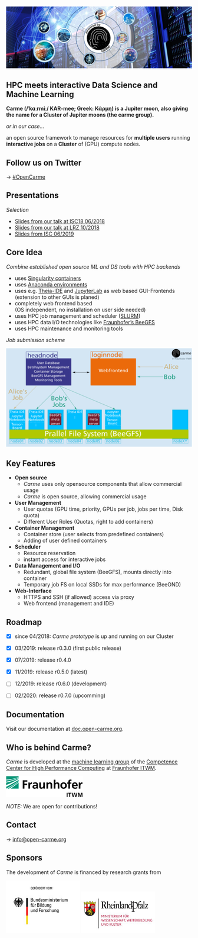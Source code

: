 ![carme_stage](Images/Carme-Stage--dark--symmetric.jpg)


## **HPC meets interactive Data Science and Machine Learning**
**Carme (/ˈkɑːrmiː/ KAR-mee; Greek: Κάρμη) is a Jupiter moon, also giving the name for a Cluster of Jupiter moons (the carme group).**

_or in our case..._

an open source framework to manage resources for **multiple users** running **interactive jobs** on a **Cluster** of (GPU) compute nodes.


## **Follow us on Twitter**
&rarr; [#OpenCarme](https://twitter.com/open_carme)


## **Presentations**
_Selection_
* [Slides from our talk at ISC18 06/2018](https://www.researchgate.net/publication/325967129_Carme-An_Open_Source_Framework_for_Multi-User_Interactive_Machine_Learning_on_Distributed_GPU-Systems)
* [Slides from our talk at LRZ 10/2018](https://www.researchgate.net/publication/328161743_Carme-An_Open_Source_Framework_for_Multi-User_Interactive_Machine_Learning_on_Distributed_GPU-Systems)
* [Slides from ISC 06/2019](https://www.researchgate.net/publication/334319039_Carme_-An_Open_Source_Framework_for_Multi-User_Interactive_Machine_Learning_on_Distributed_GPU-Systems)


## **Core Idea**
_Combine established open source ML and DS tools with HPC backends_
* uses [Singularity containers](https://sylabs.io)
* uses [Anaconda environments](https://www.anaconda.com/distribution)
* uses e.g. [Theia-IDE](https://theia-ide.org) and [JupyterLab](https://github.com/jupyterlab/jupyterlab) as web based GUI-Frontends  
  (extension to other GUIs is planed)
* completely web frontend based  
  (OS independent, no installation on user side needed)   
* uses HPC job management and scheduler ([SLURM](https://slurm.schedmd.com))
* uses HPC data I/O technologies like [Fraunhofer’s BeeGFS](https://www.beegfs.io)
* uses HPC maintenance and monitoring tools

_Job submission scheme_

<img src="Images/carme-run.png" width="700">


## **Key Features**
* **Open source**
  * *Carme* uses only opensource components that allow commercial usage
  * *Carme* is open source, allowing commercial usage  
* **User Management**
  * User quotas (GPU time, priority, GPUs per job, jobs per time, Disk quota)
  * Different User Roles (Quotas, right to add containers) 
* **Container Management**
  * Container store (user selects from predefined containers)
  * Adding of user defined containers
* **Scheduler**
  * Resource reservation
  * instant access for interactive jobs   
* **Data Management and I/O**
  * Redundant, global file system (BeeGFS), mounts directly into container
  * Temporary job FS on local SSDs for max performance (BeeOND) 
* **Web-Interface**
  * HTTPS and SSH (if allowed) access via proxy 
  * Web frontend (management and IDE)   

 
## **Roadmap**
* [x] since 04/2018: _Carme prototype_ is up and running on our Cluster 
* [x] 03/2019: release r0.3.0 (first public release)
* [x] 07/2019: release r0.4.0
* [x] 11/2019: release r0.5.0 (latest)
* [ ] 12/2019: release r0.6.0 (development)
* [ ] 02/2020: release r0.7.0 (upcomming)


## **Documentation**
Visit our documentation at [doc.open-carme.org](http://doc.open-carme.org).


## **Who is behind Carme?**
_Carme_ is developed at the [machine learning group](http://itwm.fraunhofer.de/ml) of the [Competence Center for High Performance Computing](https://www.itwm.fraunhofer.de/en/departments/hpc.html) at [Fraunhofer ITWM](https://www.itwm.fraunhofer.de).

![](Images/FhG-ITWM.png)

_NOTE:_ We are open for contributions!


## **Contact**
&rarr; info@open-carme.org


## **Sponsors**
The development of _Carme_ is financed by research grants from

<a href="https://www.bmbf.de"><img src="Images/BMBF.jpeg"></a>
<a href="https://mwwk.rlp.de"><img src="Images/RLP.jpg"></a>
